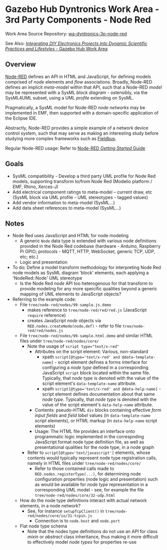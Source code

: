 Gazebo Hub Dyntronics Work Area - 3rd Party Components - Node Red
=================================================================

Work Area Source Repository: [wa-dyntronics-3p-node-red](https://github.com/GazeboHub/wa-dyntronics-3p-node-red)

See Also: [_Integrating DIY Electronics Projects into Dynamic Scientific Practices and Lifestyles_ - Gazebo Hub Work Area](https://github.com/GazeboHub/wa-dyntronics)

## Overview

[Node-RED](http://nodered.org/) defines an API in HTML and JavaScript, for defining models comprised of _node_ elements and _flow_  associations. Broadly, Node-RED defines an implicit _meta-model_ within that API, such that a Node-RED _model_ may be represented with a SysML _block diagram_ - ostensibly, via the SysML4UML subset, using a UML _profile_ extending on SysML.

Pragmatically, a SysML model for Node-RED _node networks_ may be implemented in EMF, then supported with a domain-specific application of the Eclipse IDE. 

Abstractly, Node-RED provides a simple example of a network device control system, such that may serve as making an interesting study before studying more complex frameworks such as [Fieldbus](http://www.fieldbus.org/).

Regular Node-RED usage: Refer to [Node-RED _Getting Started_ Guide](http://nodered.org/docs/getting-started/)

## Goals

* SysML compatibility - Develop a third party UML profile for Node Red
  models, supporting transform to/from Node Red  (Modelio platform / EMF, Rhino, Xerces-J)
* Add electrical component ratings to meta-model – current draw, etc
  (SysML block via UML profile - UML stereotypes - tagged values)
* Add vendor information to meta-model (SysML...)
* Add data sheet references to meta-model (SysML...)

## Notes

* Node Red uses JavaScript and HTML for node modeling
    * A generic `Node` data type is extended with various node
      definitions provided in the Node Red codebase (hardware -
      Arduino, Raspberry Pi GPIO; protocols - MQTT, HTTP, WebSocket,
      generic TCP, UDP, etc; etc.)
    * Logic and presentation
* To do: Define a model transform methodology for interpreting Node
  Red node models as SysML diagram 'block' elements, each applying a
  'NodeRed::Node' UML stereotype
    * Is the Node Red _node_ API too heterogenous for that transform
      to provide modeling for any more speicific qualities beyond a
      generic mapping of UML elements to JavaScript objects?
* Referring to the example code:
    * File `tree/node-red/nodes/99-sample.js.demo`
        * makes reference to `tree/node-red/red/red.js` (JavaScript
          `require` reference)
        * creates JavaScript _node_ objects via
          `RED.nodes.createNode(node,def)` - refer to file
          `tree/node-red/red/nodes.js`
    * File `tree/node-red/nodes/99-sample.html.demo` and similar HTML
      files under `tree/node-red/nodes/core/`
        * Note the usage of `script type="text/x-red"`
            * Attributes on the script element: Various, non-standard
                * xpath
                  `script[@type='text/x-red' and @data-template-name]` -
                  script element defines a forms interface for
                  configuring a _node type_ defined in a corresponding
                  JavaScript `script` block located within the same
                  file. Typically, that _node type_ is denoted with
                  the value of the script element's
                  `data-template-name` attribute.
                * xpath
                  `script[@type='text/x-red' and @data-help-name]` -
                  script element defines documentation about that same
                  _node type_. Typically, that _node type_ is denoted with
                  the value of the script element's `data-help-name`
                  attribute.
            * Contents: pseudo-HTML `div` blocks containing effective
              _form input fields_ and _field label_ values (in
              `data-template-name` script elements), or HTML markup (in
              `data-help-name` script elements)
            * Usage: The HTML file provides an interface onto
              programmatic logic implemented in the correspnding
              JavaScript format node type definition file, as well as
              presentational qualities for the node type, in a node
              graph
        * Refer to `script[@type='text/javascript']` elements, whose
          contents would typically represent node type registration
          calls, namely in HTML files under
          `tree/node-red/nodes/core/`
            * Refer to those contained calls made to
              `RED.nodes.registerType(...)`, for determining node
              configuration properties (node logic and presentation)
              such as would be available for _node type_
              representation in a corresponding UML model - see, for
              example the file `tree/node-red/nodes/core/32-udp.html`
    * How do the node type definitions interact with actual network
      elements, in a node network?
        * See, for instance `setupTcpClient()` in
          `tree/node-red/nodes/core/io/31-tcpin.js`
            * Connection is to `node.host` and `node.port`
    * Flat node type schema
        * Note that the nodes type definitions do not use an API for
          class _mixin_ or _abstract_ class inheritance, thus making
          it more difficult to effectively model _node types_ for
          properties re-use
